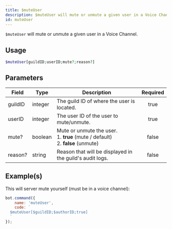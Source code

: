 ```yaml
---
title: $muteUser
description: $muteUser will mute or unmute a given user in a Voice Channel.
id: muteUser
---
```


`$muteUser` will mute or unmute a given user in a Voice Channel.

## Usage

```php
$muteUser[guildID;userID;mute?;reason?]
```

## Parameters

| Field   | Type    | Description                                                                               | Required |
| ------- | ------- | ----------------------------------------------------------------------------------------- | :------: |
| guildID | integer | The guild ID of where the user is located.                                                |   true   |
| userID  | integer | The user ID of the user to mute/unmute.                                                   |   true   |
| mute?   | boolean | Mute or unmute the user. <br /> 1. **true** (mute / default) <br /> 2. **false** (unmute) |  false   |
| reason? | string  | Reason that will be displayed in the guild's audit logs.                                  |  false   |

## Example(s)

This will server mute yourself (must be in a voice channel):

```javascript
bot.command({
    name: 'muteUser',
    code: `
  $muteUser[$guildID;$authorID;true]
  `
});
```